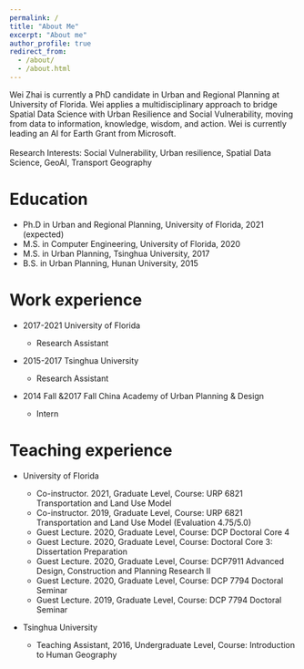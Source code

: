 ```yaml
---
permalink: /
title: "About Me"
excerpt: "About me"
author_profile: true
redirect_from: 
  - /about/
  - /about.html
---
```


Wei Zhai is currently a PhD candidate in Urban and Regional Planning at University of Florida. Wei  applies a multidisciplinary approach to bridge Spatial Data Science with Urban Resilience and Social Vulnerability, moving from data to information, knowledge, wisdom, and action. Wei is currently leading an AI for Earth Grant from Microsoft. 
<br/><br/> 
Research Interests: Social Vulnerability, Urban resilience, Spatial Data Science, GeoAI, Transport Geography

Education
======
* Ph.D in Urban and Regional Planning, University of Florida, 2021 (expected)
* M.S. in Computer Engineering, University of Florida, 2020
* M.S. in Urban Planning, Tsinghua University, 2017
* B.S. in Urban Planning, Hunan University, 2015

Work experience
======
* 2017-2021  University of Florida
  * Research Assistant

* 2015-2017  Tsinghua University
  * Research Assistant

* 2014 Fall &2017 Fall  China Academy of Urban Planning & Design
  * Intern

Teaching experience
======
* University of Florida
  * Co-instructor. 2021, Graduate Level, Course: URP 6821 Transportation and Land Use Model
  * Co-instructor. 2019, Graduate Level, Course: URP 6821 Transportation and Land Use Model (Evaluation 4.75/5.0)  
  * Guest Lecture. 2020, Graduate Level, Course: DCP Doctoral Core 4
  * Guest Lecture. 2020, Graduate Level, Course: Doctoral Core 3: Dissertation Preparation
  * Guest Lecture. 2020, Graduate Level, Course: DCP7911 Advanced Design, Construction and Planning Research II
  * Guest Lecture. 2020, Graduate Level, Course: DCP 7794 Doctoral Seminar                                                 
  * Guest Lecture. 2019, Graduate Level, Course: DCP 7794 Doctoral Seminar

* Tsinghua University
  * Teaching Assistant, 2016, Undergraduate Level, Course: Introduction to Human Geography

